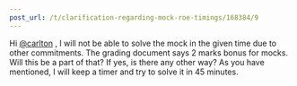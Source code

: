 ```yaml
---
post_url: /t/clarification-regarding-mock-roe-timings/168384/9
---
```

Hi [@carlton](/u/carlton) , I will not be able to solve the mock in the given time due to other commitments. The grading document says 2 marks bonus for mocks. Will this be a part of that? If yes, is there any other way? As you have mentioned, I will keep a timer and try to solve it in 45 minutes.